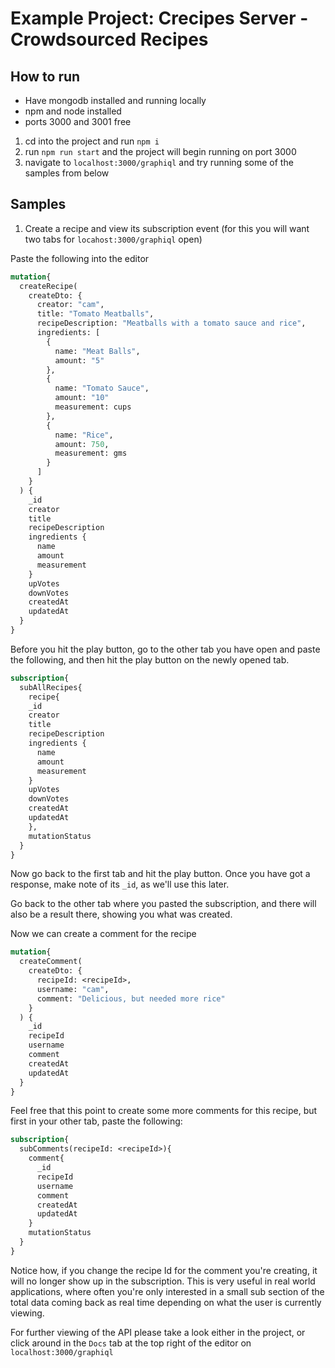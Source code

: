 # Example Project: Crecipes Server - Crowdsourced Recipes

## How to run

- Have mongodb installed and running locally
- npm and node installed
- ports 3000 and 3001 free

1. cd into the project and run `npm i`
2. run `npm run start` and the project will begin running on port 3000
3. navigate to `localhost:3000/graphiql` and try running some of the samples from below

## Samples

1. Create a recipe and view its subscription event (for this you will want two tabs for `locahost:3000/graphiql` open)
  
  Paste the following into the editor
  
```graphql
mutation{
  createRecipe(
    createDto: {
      creator: "cam",
      title: "Tomato Meatballs",
      recipeDescription: "Meatballs with a tomato sauce and rice",
      ingredients: [
        {
          name: "Meat Balls",
          amount: "5"
        },
        {
          name: "Tomato Sauce",
          amount: "10"
          measurement: cups
        },
        {
          name: "Rice",
          amount: 750,
          measurement: gms
        }
      ]
    }
  ) {
    _id
    creator
    title
    recipeDescription
    ingredients {
      name
      amount
      measurement
    }
    upVotes
    downVotes
    createdAt
    updatedAt
  }
}
```

Before you hit the play button, go to the other tab you have open and paste 
the following, and then hit the play button on the newly opened tab. 

```graphql
subscription{
  subAllRecipes{
    recipe{
    _id
    creator
    title
    recipeDescription
    ingredients {
      name
      amount
      measurement
    }
    upVotes
    downVotes
    createdAt
    updatedAt
    },
    mutationStatus
  }
}

```

Now go back to the first tab and hit the play button. Once you have got a response, make note of its `_id`, as we'll
use this later.

Go back to the other tab where you pasted the subscription, and there will also be a result there, showing you what was created.

Now we can create a comment for the recipe

```graphql
mutation{
  createComment(
    createDto: {
      recipeId: <recipeId>,
      username: "cam",
      comment: "Delicious, but needed more rice"
    }
  ) {
    _id
    recipeId
    username
    comment
    createdAt
    updatedAt
  }
}
```

Feel free that this point to create some more comments for this recipe, but first 
in your other tab, paste the following:

```graphql
subscription{
  subComments(recipeId: <recipeId>){
    comment{
      _id
      recipeId
      username
      comment
      createdAt
      updatedAt
    }
    mutationStatus
  }
}

```
Notice how, if you change the recipe Id for the comment you're creating, it will no longer
show up in the subscription. This is very useful in real world applications, where often you're only
interested in a small sub section of the total data coming back as real time depending on what the user
is currently viewing.

For further viewing of the API please take a look either in the project, or click around
in the `Docs` tab at the top right of the editor on `localhost:3000/graphiql`
